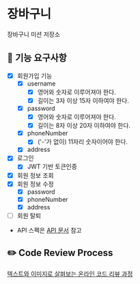 # 장바구니
장바구니 미션 저장소


## 🧺 기능 요구사항
- [x] 회원가입 기능
  - [x] username
    - [x] 영어와 숫자로 이루어져야 한다.
    - [x] 길이는 3자 이상 15자 이하여야 한다.
  - [x] password
    - [x] 영어와 숫자로 이루어져야 한다.
    - [x] 길이는 8자 이상 20자 이하여야 한다.
  - [x] phoneNumber
    - [x] ('-'가 없이) 11자리 숫자이어야 한다.
  - [x] address
- [x] 로그인
  - [x] JWT 기반 토큰인증
- [x] 회원 정보 조회
- [x] 회원 정보 수정
  - [x] password 
  - [x] phoneNumber
  - [x] address
- [ ] 회원 탈퇴
- API 스펙은 [API 문서](https://www.notion.so/a00bc92443f04c52a852ce16501e981a) 참고

## ✏️ Code Review Process
[텍스트와 이미지로 살펴보는 온라인 코드 리뷰 과정](https://github.com/next-step/nextstep-docs/tree/master/codereview)
